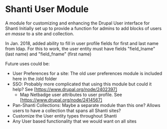 Shanti User Module
==========================

A module for customizing and enhancing the Drupal User interface for Shanti 
Initially set up to provide a function for admins to add blocks of users _en masse_ to a site and collection.

In Jan. 2018, added ability to fill in user profile fields for first and last name from ldap. 
For this to work, the user entity must have fields "field_lname" (last name) and "field_fname" (first name)

Future uses could be:

* User Preferences for a site: The old user preferences module is included here in the /old folder
* SSO: Probably more complicated that using this module but could it help? See [https://www.drupal.org/node/2402397]
    * Map Netbadge user attributes to user profile. See [https://www.drupal.org/node/2414567] 
* Pan-Shanti Collections: Maybe a separate module than this one? Allows users to have a collection that spans all Shanti sites?
* Customize the User entity types throughout Shanti
* Any User based functionality that we would want on all sites